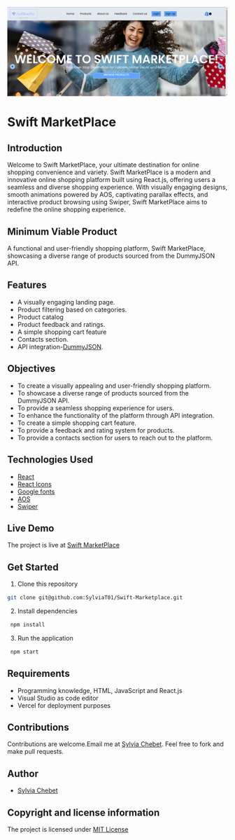 ![Home Page Screenshot](/src/assets/FrontPage.png)

# Swift MarketPlace
## Introduction
Welcome to Swift MarketPlace, your ultimate destination for online shopping convenience and variety. Swift MarketPlace is a modern and innovative online shopping platform built using React.js, offering users a seamless and diverse shopping experience. With visually engaging designs, smooth animations powered by AOS, captivating parallax effects, and interactive product browsing using Swiper, Swift MarketPlace aims to redefine the online shopping experience.

## Minimum Viable Product
A functional and user-friendly shopping platform, Swift MarketPlace, showcasing a diverse range of products sourced from the DummyJSON API. 
## Features
- A visually engaging landing page.
- Product filtering based on categories.
- Product catalog
- Product feedback and ratings.
- A simple shopping cart feature 
- Contacts section.
- API integration-[DummyJSON](https://dummyjson.com/).
## Objectives
- To create a visually appealing and user-friendly shopping platform.
- To showcase a diverse range of products sourced from the DummyJSON API.
- To provide a seamless shopping experience for users.
- To enhance the functionality of the platform through API integration.
- To create a simple shopping cart feature.
- To provide a feedback and rating system for products.
- To provide a contacts section for users to reach out to the platform.

## Technologies Used
- [React](https://reactjs.org/)
- [React Icons](https://react-icons.github.io/react-icons/)
- [Google fonts](https://fonts.google.com/)
- [AOS](https://michalsnik.github.io/aos/)
- [Swiper](https://swiperjs.com/react)

## Live Demo
The project is live at [Swift MarketPlace](https://swift-marketplace.vercel.app/)

## Get Started
1. Clone this repository
```bash
git clone git@github.com:SylviaT01/Swift-Marketplace.git 
```
2. Install dependencies
```bash
 npm install 
 ```
3. Run the application
```bash
 npm start
 ```

## Requirements
- Programming knowledge, HTML, JavaScript and React.js
- Visual Studio as code editor
- Vercel for deployment purposes

## Contributions
Contributions are welcome.Email me at [Sylvia Chebet](sylviachebet03@gmail.com).
Feel free to fork and make pull requests.

## Author
- [Sylvia Chebet](https://github.com/SylviaT01)

## Copyright and license information
The project is licensed under [MIT License](LICENSE)








